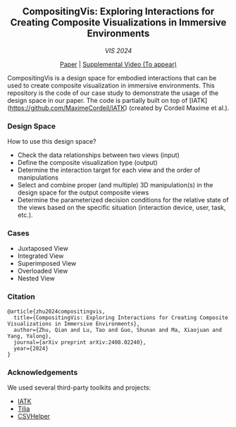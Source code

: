 <h2 align="center">CompositingVis: Exploring Interactions for Creating Composite Visualizations in Immersive Environments</h2>

<div align="center"><i>VIS 2024</i></div>

<p align="center">
  <a href="https://arxiv.org/abs/2408.02240">Paper</a> |
  <a href="#">Supplemental Video (To appear)</a>
</p>

CompositingVis is a design space for embodied interactions that can be used to create composite visualization in immersive environments. This repository is the code of our case study to demonstrate the usage of the design space in our paper. The code is partially built on top of [IATK] (https://github.com/MaximeCordeil/IATK) (created by Cordeil Maxime et al.).

### Design Space
How to use this design space? 
- Check the data relationships between two views (input)
- Define the composite visualization type (output)
- Determine the interaction target for each view and the order of manipulations
- Select and combine proper (and  multiple) 3D manipulation(s) in the design space for the output composite views
- Determine the parameterized decision conditions for the relative state of the views based on the specific situation (interaction device, user, task, etc.).

### Cases
- Juxtaposed View
- Integrated View
- Superimposed View
- Overloaded View
- Nested View

### Citation
```
@article{zhu2024compositingvis,
  title={CompositingVis: Exploring Interactions for Creating Composite Visualizations in Immersive Environments},
  author={Zhu, Qian and Lu, Tao and Guo, Shunan and Ma, Xiaojuan and Yang, Yalong},
  journal={arXiv preprint arXiv:2408.02240},
  year={2024}
}
```


### Acknowledgements
We used several third-party toolkits and projects:
- [IATK](https://github.com/MaximeCordeil/IATK)
- [Tilia](https://www.vrtk.io/tilia.html)
- [CSVHelper](https://joshclose.github.io/CsvHelper/)

